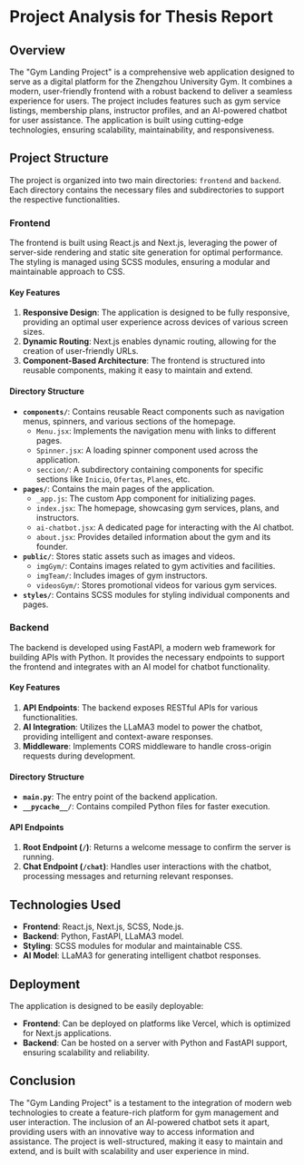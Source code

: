 # Project Analysis for Thesis Report

## Overview
The "Gym Landing Project" is a comprehensive web application designed to serve as a digital platform for the Zhengzhou University Gym. It combines a modern, user-friendly frontend with a robust backend to deliver a seamless experience for users. The project includes features such as gym service listings, membership plans, instructor profiles, and an AI-powered chatbot for user assistance. The application is built using cutting-edge technologies, ensuring scalability, maintainability, and responsiveness.

## Project Structure
The project is organized into two main directories: `frontend` and `backend`. Each directory contains the necessary files and subdirectories to support the respective functionalities.

### Frontend
The frontend is built using React.js and Next.js, leveraging the power of server-side rendering and static site generation for optimal performance. The styling is managed using SCSS modules, ensuring a modular and maintainable approach to CSS.

#### Key Features
1. **Responsive Design**: The application is designed to be fully responsive, providing an optimal user experience across devices of various screen sizes.
2. **Dynamic Routing**: Next.js enables dynamic routing, allowing for the creation of user-friendly URLs.
3. **Component-Based Architecture**: The frontend is structured into reusable components, making it easy to maintain and extend.

#### Directory Structure
- **`components/`**: Contains reusable React components such as navigation menus, spinners, and various sections of the homepage.
  - `Menu.jsx`: Implements the navigation menu with links to different pages.
  - `Spinner.jsx`: A loading spinner component used across the application.
  - `seccion/`: A subdirectory containing components for specific sections like `Inicio`, `Ofertas`, `Planes`, etc.
- **`pages/`**: Contains the main pages of the application.
  - `_app.js`: The custom App component for initializing pages.
  - `index.jsx`: The homepage, showcasing gym services, plans, and instructors.
  - `ai-chatbot.jsx`: A dedicated page for interacting with the AI chatbot.
  - `about.jsx`: Provides detailed information about the gym and its founder.
- **`public/`**: Stores static assets such as images and videos.
  - `imgGym/`: Contains images related to gym activities and facilities.
  - `imgTeam/`: Includes images of gym instructors.
  - `videosGym/`: Stores promotional videos for various gym services.
- **`styles/`**: Contains SCSS modules for styling individual components and pages.

### Backend
The backend is developed using FastAPI, a modern web framework for building APIs with Python. It provides the necessary endpoints to support the frontend and integrates with an AI model for chatbot functionality.

#### Key Features
1. **API Endpoints**: The backend exposes RESTful APIs for various functionalities.
2. **AI Integration**: Utilizes the LLaMA3 model to power the chatbot, providing intelligent and context-aware responses.
3. **Middleware**: Implements CORS middleware to handle cross-origin requests during development.

#### Directory Structure
- **`main.py`**: The entry point of the backend application.
- **`__pycache__/`**: Contains compiled Python files for faster execution.

#### API Endpoints
1. **Root Endpoint (`/`)**: Returns a welcome message to confirm the server is running.
2. **Chat Endpoint (`/chat`)**: Handles user interactions with the chatbot, processing messages and returning relevant responses.

## Technologies Used
- **Frontend**: React.js, Next.js, SCSS, Node.js.
- **Backend**: Python, FastAPI, LLaMA3 model.
- **Styling**: SCSS modules for modular and maintainable CSS.
- **AI Model**: LLaMA3 for generating intelligent chatbot responses.

## Deployment
The application is designed to be easily deployable:
- **Frontend**: Can be deployed on platforms like Vercel, which is optimized for Next.js applications.
- **Backend**: Can be hosted on a server with Python and FastAPI support, ensuring scalability and reliability.

## Conclusion
The "Gym Landing Project" is a testament to the integration of modern web technologies to create a feature-rich platform for gym management and user interaction. The inclusion of an AI-powered chatbot sets it apart, providing users with an innovative way to access information and assistance. The project is well-structured, making it easy to maintain and extend, and is built with scalability and user experience in mind.
